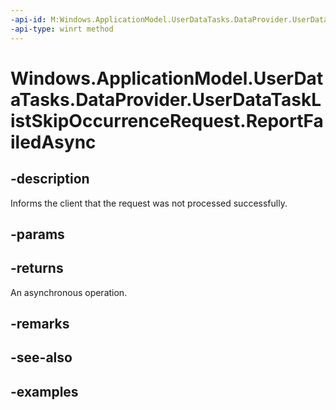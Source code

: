 ```yaml
---
-api-id: M:Windows.ApplicationModel.UserDataTasks.DataProvider.UserDataTaskListSkipOccurrenceRequest.ReportFailedAsync
-api-type: winrt method
---
```


<!-- Method syntax.
public IAsyncAction UserDataTaskListSkipOccurrenceRequest.ReportFailedAsync()
-->

# Windows.ApplicationModel.UserDataTasks.DataProvider.UserDataTaskListSkipOccurrenceRequest.ReportFailedAsync

## -description
Informs the client that the request was not processed successfully.
## -params

## -returns
An asynchronous operation.

## -remarks

## -see-also

## -examples
